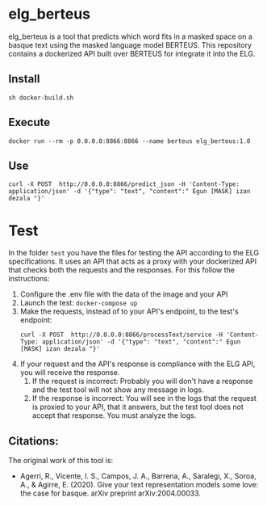 # elg_berteus
elg_berteus is a tool that predicts which word fits in a masked space on a basque text using the masked language model BERTEUS.
This repository contains a dockerized API built over BERTEUS for integrate it into the ELG.

## Install

```
sh docker-build.sh
```

## Execute
```
docker run --rm -p 0.0.0.0:8866:8866 --name berteus elg_berteus:1.0
```
## Use

```
curl -X POST  http://0.0.0.0:8866/predict_json -H 'Content-Type: application/json' -d '{"type": "text", "content":" Egun [MASK] izan dezala "}'
```


# Test
In the folder `test` you have the files for testing the API according to the ELG specifications.
It uses an API that acts as a proxy with your dockerized API that checks both the requests and the responses.
For this follow the instructions:
1) Configure the .env file with the data of the image and your API
2) Launch the test: `docker-compose up`
3) Make the requests, instead of to your API's endpoint, to the test's endpoint:
   ```
   curl -X POST  http://0.0.0.0:8866/processText/service -H 'Content-Type: application/json' -d '{"type": "text", "content":" Egun [MASK] izan dezala "}'
   ```
4) If your request and the API's response is compliance with the ELG API, you will receive the response.
   1) If the request is incorrect: Probably you will don't have a response and the test tool will not show any message in logs.
   2) If the response is incorrect: You will see in the logs that the request is proxied to your API, that it answers, but the test tool does not accept that response. You must analyze the logs.


## Citations:
The original work of this tool is:
- Agerri, R., Vicente, I. S., Campos, J. A., Barrena, A., Saralegi, X., Soroa, A., & Agirre, E. (2020). Give your text representation models some love: the case for basque. arXiv preprint arXiv:2004.00033.
